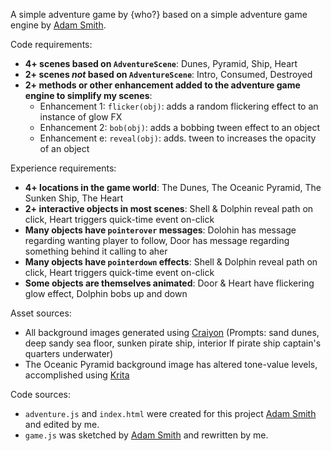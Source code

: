 A simple adventure game by {who?} based on a simple adventure game engine by [Adam Smith](https://github.com/rndmcnlly).

Code requirements:
- **4+ scenes based on `AdventureScene`**: Dunes, Pyramid, Ship, Heart
- **2+ scenes *not* based on `AdventureScene`**: Intro, Consumed, Destroyed
- **2+ methods or other enhancement added to the adventure game engine to simplify my scenes**:
    - Enhancement 1: `flicker(obj)`: adds a random flickering effect to an instance of glow FX
    - Enhancement 2: `bob(obj)`: adds a bobbing tween effect to an object
    - Enhancement e: `reveal(obj)`: adds. tween to increases the opacity of an object

Experience requirements:
- **4+ locations in the game world**: The Dunes, The Oceanic Pyramid, The Sunken Ship, The Heart
- **2+ interactive objects in most scenes**: Shell & Dolphin reveal path on click, Heart triggers quick-time event on-click
- **Many objects have `pointerover` messages**: Dolohin has message regarding wanting player to follow, Door has message regarding something behind it calling to aher
- **Many objects have `pointerdown` effects**: Shell & Dolphin reveal path on click, Heart triggers quick-time event on-click
- **Some objects are themselves animated**: Door & Heart have flickering glow effect, Dolphin bobs up and down

Asset sources:

- All background images generated using [Craiyon](https://www.craiyon.com/) (Prompts: sand dunes, deep sandy sea floor, sunken pirate ship, interior lf pirate ship captain's quarters underwater)
- The Oceanic Pyramid background image has altered tone-value levels, accomplished using [Krita](https://krita.org/en/)


Code sources:
- `adventure.js` and `index.html` were created for this project [Adam Smith](https://github.com/rndmcnlly) and edited by me.
- `game.js` was sketched by [Adam Smith](https://github.com/rndmcnlly) and rewritten by me.

